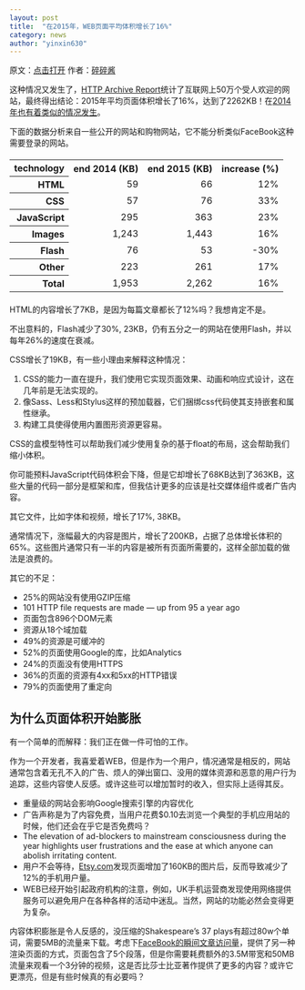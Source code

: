 ```yaml
---
layout: post  
title:  "在2015年，WEB页面平均体积增长了16%"  
category: news  
author: "yinxin630"
---
```


原文：[点击打开][1]
作者：[碎碎酱][2]

这种情况又发生了，[HTTP Archive Report][3]统计了互联网上50万个受人欢迎的网站，最终得出结论：2015年平均页面体积增长了16%，达到了2262KB！在[2014年也有着类似的情况发生][4]。

下面的数据分析来自一些公开的网站和购物网站，它不能分析类似FaceBook这种需要登录的网站。

<table summary="average page weight, December 2015" style="text-align:right !important;margin:20px auto">
<tbody><tr>
<th>technology</th>
<th>end 2014 (KB)</th>
<th>end 2015 (KB)</th>
<th>increase (%)</th>
</tr>
<tr>
<th>HTML</th>
<td>59</td>
<td>66</td>
<td>12%</td>
</tr>
<tr>
<th>CSS</th>
<td>57</td>
<td>76</td>
<td>33%</td>
</tr>
<tr>
<th>JavaScript</th>
<td>295</td>
<td>363</td>
<td>23%</td>
</tr>
<tr>
<th>Images</th>
<td>1,243</td>
<td>1,443</td>
<td>16%</td>
</tr>
<tr>
<th>Flash</th>
<td>76</td>
<td>53</td>
<td>-30%</td>
</tr>
<tr>
<th>Other</th>
<td>223</td>
<td>261</td>
<td>17%</td>
</tr>
<tr>
<th>Total</th>
<td>1,953</td>
<td>2,262</td>
<td>16%</td>
</tr>
</tbody></table>

HTML的内容增长了7KB，是因为每篇文章都长了12%吗？我想肯定不是。

不出意料的，Flash减少了30%, 23KB，仍有五分之一的网站在使用Flash，并以每年26%的速度在衰减。

CSS增长了19KB，有一些小理由来解释这种情况：

1. CSS的能力一直在提升，我们使用它实现页面效果、动画和响应式设计，这在几年前是无法实现的。
2. 像Sass、Less和Stylus这样的预加载器，它们捆绑css代码使其支持嵌套和属性继承。
3. 构建工具使得使用内置图形资源更容易。

CSS的盒模型特性可以帮助我们减少使用复杂的基于float的布局，这会帮助我们缩小体积。

你可能预料JavaScript代码体积会下降，但是它却增长了68KB达到了363KB，这些大量的代码一部分是框架和库，但我估计更多的应该是社交媒体组件或者广告内容。

其它文件，比如字体和视频，增长了17%, 38KB。

通常情况下，涨幅最大的内容是图片，增长了200KB，占据了总体增长体积的65%。这些图片通常只有一半的内容是被所有页面所需要的，这样全部加载的做法是浪费的。

其它的不足：

* 25%的网站没有使用GZIP压缩
* 101 HTTP file requests are made — up from 95 a year ago
* 页面包含896个DOM元素
* 资源从18个域加载
* 49%的资源是可缓冲的
* 52%的页面使用Google的库，比如Analytics
* 24%的页面没有使用HTTPS
* 36%的页面的资源有4xx和5xx的HTTP错误
* 79%的页面使用了重定向

## 为什么页面体积开始膨胀

有一个简单的而解释：我们正在做一件可怕的工作。

作为一个开发者，我喜爱着WEB，但是作为一个用户，情况通常是相反的，网站通常包含着无孔不入的广告、烦人的弹出窗口、没用的媒体资源和恶意的用户行为追踪，这些内容使人反感。或许这些可以增加暂时的收入，但实际上适得其反。

* 重量级的网站会影响Google搜索引擎的内容优化
* 广告声称是为了内容免费，当用户花费$0.10去浏览一个典型的手机应用站的时候，他们还会在乎它是否免费吗？
* The elevation of ad-blockers to mainstream consciousness during the year highlights user frustrations and the ease at which anyone can abolish irritating content.
* 用户不会等待，[Etsy.com][5]发现页面增加了160KB的图片后，反而导致减少了12%的手机用户量。
* WEB已经开始引起政府机构的注意，例如，UK手机运营商发现使用网络提供服务可以避免用户在各种各样的活动中迷乱。当然，网站的功能必然会变得更为复杂。

内容体积膨胀是令人反感的，没压缩的Shakespeare’s 37 plays有超过80w个单词，需要5MB的流量来下载。考虑下[FaceBook的瞬间文章访问量][6]，提供了另一种渲染页面的方式，页面包含了5个段落，但是你需要耗费额外的3.5M带宽和50MB流量来观看一个3分钟的视频，这是否比莎士比亚著作提供了更多的内容？或许它更漂亮，但是有些时候真的有必要吗？


  [1]: http://www.sitepoint.com/average-page-weight-increased-another-16-2015/
  [2]: http://www.suisuijiang.com
  [3]: http://httparchive.org/trends.phpuisuijiang.com
  [4]: http://www.sitepoint.com/average-page-weight-increases-15-2014/
  [5]: https://www.etsy.com/
  [6]: https://instantarticles.fb.com/